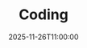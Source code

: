 ---
type: lecture
date: 2025-11-26T11:00:00
title: "Coding"
lecture_type: Lecture
thumbnail: /static_files/presentations/lec.jpg
links:
- url: https://github.com/data-mining-UniPI/teaching25/tree/main/notebooks
  name: notebook
hide_from_announcments: true
---